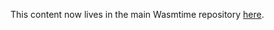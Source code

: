 This content now lives in the main Wasmtime repository [here](https://github.com/CraneStation/wasmtime/blob/master/docs/WASI-rationale.md).
